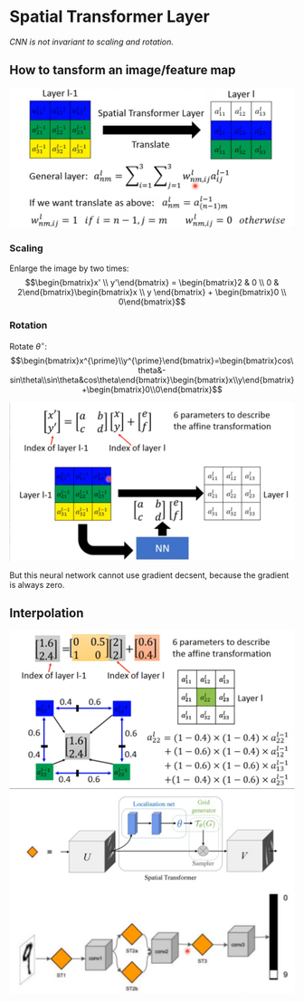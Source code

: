 # Spatial Transformer Layer

*CNN is not invariant to scaling and rotation.*

## How to tansform an image/feature map

![2025-04-30_17-03-09.png](../assets/2025-04-30_17-03-09.png)

### Scaling

Enlarge the image by two times:
$$\begin{bmatrix}x' \\ y'\end{bmatrix} = \begin{bmatrix}2 & 0 \\ 0 & 2\end{bmatrix}\begin{bmatrix}x \\ y \end{bmatrix} + \begin{bmatrix}0 \\ 0\end{bmatrix}$$

### Rotation

Rotate $\theta^{\circ}$:
$$\begin{bmatrix}x^{\prime}\\y^{\prime}\end{bmatrix}=\begin{bmatrix}cos\theta&-sin\theta\\sin\theta&cos\theta\end{bmatrix}\begin{bmatrix}x\\y\end{bmatrix}+\begin{bmatrix}0\\0\end{bmatrix}$$

![2025-04-30_17-14-42.png](../assets/2025-04-30_17-14-42.png)

But this neural network cannot use gradient decsent, because the gradient is always zero.

## Interpolation

![2025-04-30_17-23-20.png](../assets/2025-04-30_17-23-20.png)
![2025-04-30_17-25-27.png](../assets/2025-04-30_17-25-27.png)
